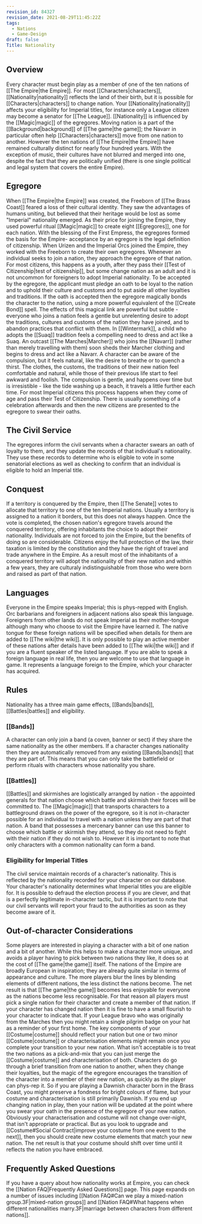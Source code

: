 ```yaml
---
revision_id: 84327
revision_date: 2021-08-29T11:45:22Z
tags:
  - Nations
  - Game-Design
draft: false
Title: Nationality
---
```

## Overview
Every character must begin play as a member of one of the ten nations of [[The Empire|the Empire]]. For most [[Characters|characters]], [[Nationality|nationality]] reflects the land of their birth, but it is possible for [[Characters|characters]] to change nation. Your [[Nationality|nationality]] affects your eligibility for Imperial titles, for instance only a League citizen may become a senator for [[The League]]. [[Nationality]] is influenced by the [[Magic|magic]] of the egregores.
Moving nation is a part of the [[Background|background]] of [[The game|the game]]; the Navarr in particular often help [[Characters|characters]] move from one nation to another. However the ten nations of [[The Empire|the Empire]] have remained culturally distinct for nearly four hundred years. With the exception of music, their cultures have not blurred and merged into one, despite the fact that they are politically unified (there is one single political and legal system that covers the entire Empire).
## Egregore
When [[The Empire|the Empire]] was created, the Freeborn of [[The Brass Coast]] feared a loss of their cultural identity. They saw the advantages of humans uniting, but believed that their heritage would be lost as some "Imperial" nationality emerged. As their price for joining the Empire, they used powerful ritual [[Magic|magic]] to create eight [[Egregores]], one for each nation. With the blessing of the First Empress, the egregores formed the basis for the Empire- acceptance by an egregore is the legal definition of citizenship. When Urizen and the Imperial Orcs joined the Empire, they worked with the Freeborn to create their own egregores.
Whenever an individual seeks to join a nation, they approach the egregore of that nation. For most citizens, this happens as a youth, after they pass their [[Test of Citizenship|test of citizenship]], but some change nation as an adult and it is not uncommon for foreigners to adopt Imperial nationality. To be accepted by the egregore, the applicant must pledge an oath to be loyal to the nation and to uphold their culture and customs and to put aside all other loyalties and traditions. If the oath is accepted then the egregore magically bonds the character to the nation, using a more powerful equivalent of the [[Create Bond]] spell.
The effects of this magical link are powerful but subtle - everyone who joins a nation feels a gentle but unrelenting desire to adopt the traditions, cultures and customs of the nation they have joined, and to abandon practices that conflict with them. In [[Wintermark]], a child who adopts the [[Suaq]] tradition feels a compelling need to dress and act like a Suaq. An outcast [[The Marches|Marcher]] who joins the [[Navarr]] (rather than merely travelling with them) soon sheds their Marcher clothing and begins to dress and act like a Navarr.
A character can be aware of the compulsion, but it feels natural, like the desire to breathe or to quench a thirst. The clothes, the customs, the traditions of their new nation feel comfortable and natural, while those of their previous life start to feel awkward and foolish. The compulsion is gentle, and happens over time but is irresistible - like the tide washing up a beach, it travels a little further each time.
For most Imperial citizens this process happens when they come of age and pass their Test of Citizenship. There is usually something of a celebration afterwards and then the new citizens are presented to the egregore to swear their oaths.
## The Civil Service
The egregores inform the civil servants when a character swears an oath of loyalty to them, and they update the records of that individual's nationality. They use these records to determine who is eligible to vote in some senatorial elections as well as checking to confirm that an individual is eligible to hold an Imperial title.
## Conquest
If a territory is conquered by the Empire, then [[The Senate]] votes to allocate that territory to one of the ten Imperial nations. Usually a territory is assigned to a nation it borders, but this does not always happen. Once the vote is completed, the chosen nation's egregore travels around the conquered territory, offering inhabitants the choice to adopt their nationality.
Individuals are not forced to join the Empire, but the benefits of doing so are considerable. Citizens enjoy the full protection of the law, their taxation is limited by the constitution and they have the right of travel and trade anywhere in the Empire. As a result most of the inhabitants of a conquered territory will adopt the nationality of their new nation and within a few years, they are culturaly indistinguishable from those who were born and raised as part of that nation.
## Languages
Everyone in the Empire speaks Imperial; this is phys-repped with English. Orc barbarians and foreigners in adjacent nations also speak this language.
Foreigners from other lands do not speak Imperial as their mother-tongue although many who choose to visit the Empire have learned it. The native tongue for these foreign nations will be specified when details for them are added to [[The wiki|the wiki]]. It is only possible to play an active member of these nations after details have been added to [[The wiki|the wiki]] and if you are a fluent speaker of the listed language.
If you are able to speak a foreign language in real life, then you are welcome to use that language in game. It represents a language foreign to the Empire, which your character has acquired.
## Rules
Nationality has a three main game effects, [[Bands|bands]], [[Battles|battles]] and eligibility.
### [[Bands]]
A character can only join a band (a coven, banner or sect) if they share the same nationality as the other members. If a character changes nationality then they are automatically removed from any existing [[Bands|bands]] that they are part of. This means that you can only take the battlefield or perform rituals with characters whose nationality you share.
### [[Battles]]
[[Battles]] and skirmishes are logistically arranged by nation - the appointed generals for that nation choose which battle and skirmish their forces will be committed to. The [[Magic|magic]] that transports characters to a battleground draws on the power of the egregore, so it is not in-character possible for an individual to travel with a nation unless they are part of that nation.
A band that possesses a mercenary banner can use this banner to choose which battle or skirmish they attend, so they do not need to fight with their nation if they do not wish to. However it is important to note that only characters with a common nationality can form a band.
### Eligibility for Imperial Titles
The civil service maintain records of a character's nationality. This is reflected by the nationality recorded for your character on our database. Your character's nationality determines what Imperial titles you are eligible for.
It is possible to defraud the election process if you are clever, and that is a perfectly legitimate in-character tactic, but it is important to note that our civil servants will report your fraud to the authorities as soon as they become aware of it.
## Out-of-character Considerations
Some players are interested in playing a character with a bit of one nation and a bit of another. While this helps to make a character more unique, and avoids a player having to pick between two nations they like, it does so at the cost of [[The game|the game]] itself. The nations of the Empire are broadly European in inspiration; they are already quite similar in terms of appearance and culture. The more players blur the lines by blending elements of different nations, the less distinct the nations become. The net result is that [[The game|the game]] becomes less enjoyable for everyone as the nations become less recognisable. For that reason all players must pick a single nation for their character and create a member of that nation.
If your character has changed nation then it is fine to have a small flourish to your character to indicate that. If your League bravo who was originally from the Marches then you might retain a single pilgrim badge on your hat as a reminder of your first home. The key components of your [[Costume|costume]] should reflect your nation but one or two minor [[Costume|costume]] or characterisation elements might remain once you complete your transition to your new nation.
What isn't acceptable is to treat the two nations as a pick-and-mix that you can just merge the [[Costume|costume]] and characterisation of both. Characters do go through a brief transition from one nation to another, when they change their loyalties, but the magic of the egregore encourages the transition of the character into a member of their new nation, as quickly as the player can phys-rep it. So if you are playing a Dawnish character born in the Brass Coast, you might preserve a fondness for bright colours of flame, but your costume and characterisation is still primarily Dawnish.
If you end up changing nation in play, then your nation will be updated at the point where you swear your oath in the presence of the egregore of your new nation. Obviously your characterisation and costume will not change over-night, that isn't appropriate or practical. But as you look to upgrade and [[Costume#Social Contract|improve your costume from one event to the next]], then you should create new costume elements that match your new nation. The net result is that your costume should shift over time until it reflects the nation you have embraced.
## Frequently Asked Questions
If you have a query about how nationality works at Empire, you can check the [[Nation FAQ|Frequently Asked Questions]] page. This page expands on a number of issues including [[Nation FAQ#Can we play a mixed-nation group.3F|mixed-nation groups]] and [[Nation FAQ#What happens when different nationalities marry.3F|marriage between characters from different nations]].